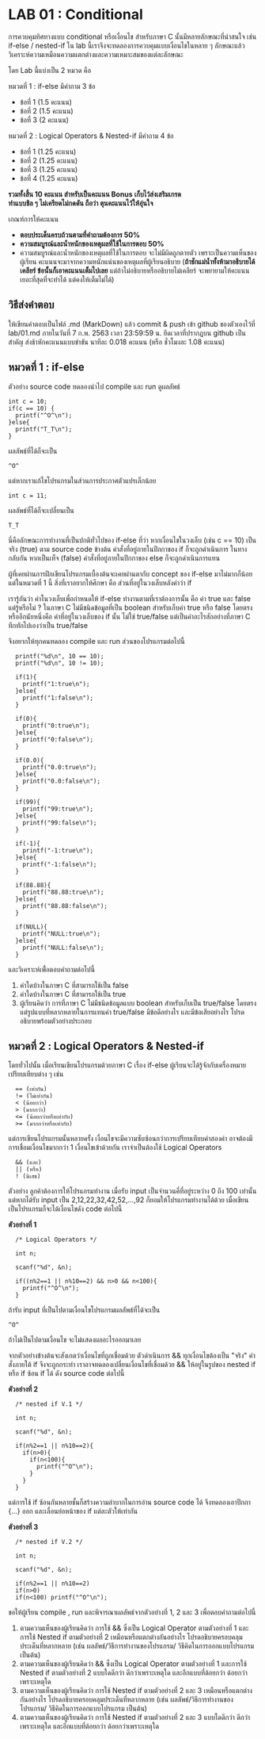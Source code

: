 # LAB 01 : Conditional

การควบคุมทิศทางแบบ conditional หรือเงื่อนไข 
สำหรับภาษา C นั้นมีหลายลักษณะที่น่าสนใจ 
เช่น if-else / nested-if 
ใน lab นี้เราจึงจะทดลองการควบคุมแบบเงื่อนไขในหลาย ๆ 
ลักษณะแล้ววิเคราะห์ความเหมือนความแตกต่างและความเหมาะสมของแต่ละลักษณะ
  
โดย Lab นี้แบ่งเป็น 2 หมวด คือ  

หมวดที่ 1 : if-else มีคำถาม 3 ข้อ
  - ข้อที่ 1 (1.5 คะแนน)
  - ข้อที่ 2 (1.5 คะแนน)
  - ข้อที่ 3 (2 คะแนน)  

หมวดที่ 2 : Logical Operators & Nested-if มีคำถาม 4 ข้อ  
  - ข้อที่ 1 (1.25 คะแนน)
  - ข้อที่ 2 (1.25 คะแนน)
  - ข้อที่ 3 (1.25 คะแนน)
  - ข้อที่ 4 (1.25 คะแนน)  

**รวมทั้งสิ้น 10 คะแนน สำหรับเป็นคะแนน Bonus เก็บไว้ส่งเสริมเกรด  
ทำแบบชิล ๆ ไม่เครียดไม่กดดัน ถือว่า ตุนคะแนนไว้ให้อุ่นใจ**

เกณฑ์การให้คะแนน  
  - **ตอบประเด็นครบถ้วนตามที่คำถามต้องการ 50%**
  - **ความสมบูรณ์และน้ำหนักของเหตุผลที่ใช้ในการตอบ 50%**
  - ความสมบูรณ์และน้ำหนักของเหตุผลที่ใช้ในการตอบ 
    จะไม่มีผิดถูกตายตัว เพราะเป็นความเห็นของผู้เรียน 
    คะแนนจะมาจากความหนักแน่นของเหตุผลที่ผู้เรียนอธิบาย 
    (**ถ้าชักแม่น้ำทั้งห้ามาอธิบายได้เคลียร์ 
    ข้อนั้นก็เอาคะแนนเต็มไปเลย** 
    แต่ถ้าไม่อธิบายหรืออธิบายไม่เคลียร์ 
    จะพยายามให้คะแนนเยอะที่สุดที่จะทำได้ 
    แต่คงให้เต็มไม่ได้)
    
## วิธีส่งคำตอบ

ให้เขียนคำตอบเป็นไฟล์ .md (MarkDown) แล้ว commit & push เข้า github ของตัวเองไว้ที่ lab/01.md ภายในวันที่ 7 ก.พ. 2563 เวลา 23:59:59 น.
ยึดเวลาที่ปรากฎบน github เป็นสำคัญ ส่งช้าหักคะแนนแบบขำขัน นาทีละ 0.018 คะแนน (หรือ ชั่วโมงละ 1.08 คะแนน) 

## หมวดที่ 1 : if-else
ตัวอย่าง source code ทดลองนำไป compile และ run ดูผลลัพธ์ 
```
int c = 10;
if(c == 10) {
  printf("^O^\n");
}else{
  printf("T_T\n");
}
```
ผลลัพธ์ที่ได้ก็จะเป็น
```
^O^
```
แต่หากเราแก้ไขโปรแกรมในส่วนการประกาศตัวแปรเล็กน้อย
```
int c = 11;
```
ผลลัพธ์ที่ได้ก็จะเปลี่ยนเป็น
```
T_T
```
นี่คือลักษณะการทำงานที่เป็นปกติทั่วไปของ if-else ที่ว่า 
หากเงื่อนไขในวงเล็บ (เช่น c == 10) 
เป็นจริง (true) ตาม source code ข้างต้น 
คำสั่งที่อยู่ภายในปีกกาของ if ก็จะถูกดำเนินการ 
ในทางกลับกัน หากเป็นเท็จ (false) 
คำสั่งที่อยู่ภายในปีกกาของ else ก็จะถูกดำเนินการแทน  
  
ผู้ที่เคยผ่านการฝึกเขียนโปรแกรมเบื้องต้นจะเคยผ่านตากับ concept 
ของ if-else มาไม่มากก็น้อย แต่ในหมวดที่ 1 นี้ สิ่งที่เราอยากให้ศึกษา 
คือ ส่วนที่อยู่ในวงเล็บหลังคำว่า if  
  
เรารู้กันว่า ค่าในวงเล็บเพื่อกำหนดให้ if-else ทำงานตามที่เราต้องการนั้น 
คือ ค่า true และ false แต่รู้หรือไม่ ? 
ในภาษา C ไม่มีชนิดข้อมูลที่เป็น boolean สำหรับเก็บค่า true หรือ false โดยตรง 
หรืออีกนัยหนึ่งคือ ค่าที่อยู่ในวงเล็บของ if นั้น ไม่ใช่ true/false 
แต่เป็นค่าอะไรสักอย่างที่ภาษา C ทึกทักไปเองว่าเป็น true/false  
  
จึงอยากให้ทุกคนทดลอง compile และ run ส่วนของโปรแกรมต่อไปนี้ 
```
  printf("%d\n", 10 == 10);
  printf("%d\n", 10 != 10);

  if(1){
    printf("1:true\n");
  }else{
    printf("1:false\n");
  }

  if(0){
    printf("0:true\n");
  }else{
    printf("0:false\n");
  }

  if(0.0){
    printf("0.0:true\n");
  }else{
    printf("0.0:false\n");
  }

  if(99){
    printf("99:true\n");
  }else{
    printf("99:false\n");
  }

  if(-1){
    printf("-1:true\n");
  }else{
    printf("-1:false\n");
  }

  if(88.88){
    printf("88.88:true\n");
  }else{
    printf("88.88:false\n");
  }

  if(NULL){
    printf("NULL:true\n");
  }else{
    printf("NULL:false\n");
  }
```
และวิเคราะห์เพื่่อตอบคำถามต่อไปนี้  
1. ค่าใดบ้างในภาษา C ที่สามารถใช้เป็น false
2. ค่าใดบ้างในภาษา C ที่สามารถใช้เป็น true
3. ผู้เรียนคิดว่า 
   การที่ภาษา C ไม่มีชนิดข้อมูลแบบ boolean 
   สำหรับเก็บเป็น true/false โดยตรง
   แต่รูปแบบที่หลากหลายในการแทนค่า true/false 
   มีข้อดีอย่างไร และมีข้อเสียอย่างไร 
   โปรดอธิบายพร้อมตัวอย่างประกอบ  

## หมวดที่ 2 : Logical Operators & Nested-if

โดยทั่วไปนั้น เมื่อเรียนเขียนโปรแกรมด้วยภาษา C เรื่อง if-else 
ผู้เรียนจะได้รู้จักกับเครื่องหมายเปรียบเทียบต่าง ๆ เช่น 
```
  == (เท่ากัน)
  != (ไม่เท่ากัน)
  < (น้อยกว่า)
  > (มากกว่า)
  <= (น้อยกว่าหรือเท่ากับ)
  >= (มากกว่าหรือเท่ากับ)
```
แต่การเขียนโปรแกรมนั้นหลายครั้ง 
เงื่อนไขจะมีความซับซ้อนกว่าการเปรียบเทียบค่าสองค่า 
อาจต้องมีการเชื่อมเงื่อนไขมากกว่า 1 เงื่อนไขเข้าด้วยกัน
เราจำเป็นต้องใช้ Logical Operators
```
  && (และ)
  || (หรือ)
  ! (นิเสธ)
```
ตัวอย่าง ลูกค้าต้องการให้โปรแกรมทำงาน 
เมื่อรับ input เป็นจำนวนคี่ที่อยู่ระหว่าง 0 ถึง 100 เท่านั้น
แต่หากได้รับ input เป็น 2,12,22,32,42,52,...,92 
ก็ยอมให้โปรแกรมทำงานได้ด้วย 
เมื่อเขียนเป็นโปรแกรมก็จะได้เงื่อนไขดัง code ต่อไปนี้
  
**ตัวอย่างที่ 1**  
```
  /* Logical Operators */

  int n;

  scanf("%d", &n);

  if((n%2==1 || n%10==2) && n>0 && n<100){
    printf("^O^\n");
  }
```
ถ้ารับ input ที่เป็นไปตามเงื่อนไขโปรแกรมผลลัพธ์ที่ได้จะเป็น
```
^O^
```
ถ้าไม่เป็นไปตามเงื่อนไข จะไม่แสดงผลอะไรออกมาเลย
  
จากตัวอย่างข้างต้นจะสังเกตว่าเงื่อนไขที่ถูกเชื่อมด้วย 
ตัวดำเนินการ && ทุกเงื่อนไขต้องเป็น "จริง" คำสั่งภายใต้ if จึงจะถูกกระทำ 
เราอาจทดลองเปลี่ยนเงื่อนไขที่เชื่อมด้วย && 
ให้อยู่ในรูปของ nested if หรือ if ซ้อน if ได้ ดัง source code ต่อไปนี้
  
**ตัวอย่างที่ 2**  
```
  /* nested if V.1 */

  int n;

  scanf("%d", &n);

  if(n%2==1 || n%10==2){
    if(n>0){
      if(n<100){
        printf("^O^\n");
      }
    }
  }
```
แต่การใช้ if ซ้อนกันหลายชั้นก็สร้างความลำบากในการอ่าน source code ได้
จึงทดลองเอาปีกกา {...} ออก และเลื่อนย่อหน้าของ if แต่ละตัวให้เท่ากัน
  
**ตัวอย่างที่ 3**  
```
  /* nested if V.2 */

  int n;

  scanf("%d", &n);

  if(n%2==1 || n%10==2)
  if(n>0)
  if(n<100) printf("^O^\n");
```
ขอให้ผู้เรียน compile , run 
และพิจารณาผลลัพธ์จากตัวอย่างที่ 1, 2 และ 3 
เพื่อตอบคำถามต่อไปนี้
1. ตามความเห็นของผู้เรียนคิดว่า 
   การใช้ && ซึ่งเป็น Logical Operator ตามตัวอย่างที่ 1 
   และการใช้ Nested if ตามตัวอย่างที่ 2 
   เหมือนหรือแตกต่างกันอย่างไร 
   โปรดอธิบายครอบคลุมประเด็นที่หลากหลาย 
   (เช่น ผลลัพธ์/วิธีการทำงานของโปรแกรม/
   วิธีคิดในการออกแบบโปรแกรม เป็นต้น)
2. ตามความเห็นของผู้เรียนคิดว่า 
   && ซึ่งเป็น Logical Operator ตามตัวอย่างที่ 1 
   และการใช้ Nested if ตามตัวอย่างที่ 2 
   แบบใดดีกว่า ดีกว่าเพราะเหตุใด 
   และอีกแบบที่ด้อยกว่า ด้อยกว่าเพราะเหตุใด
3. ตามความเห็นของผู้เรียนคิดว่า 
   การใช้ Nested if ตามตัวอย่างที่ 2 และ 3
   เหมือนหรือแตกต่างกันอย่างไร 
   โปรดอธิบายครอบคลุมประเด็นที่หลากหลาย 
   (เช่น ผลลัพธ์/วิธีการทำงานของโปรแกรม/
   วิธีคิดในการออกแบบโปรแกรม เป็นต้น)
4. ตามความเห็นของผู้เรียนคิดว่า 
   การใช้ Nested if ตามตัวอย่างที่ 2 และ 3
   แบบใดดีกว่า ดีกว่าเพราะเหตุใด 
   และอีกแบบที่ด้อยกว่า ด้อยกว่าเพราะเหตุใด
 
